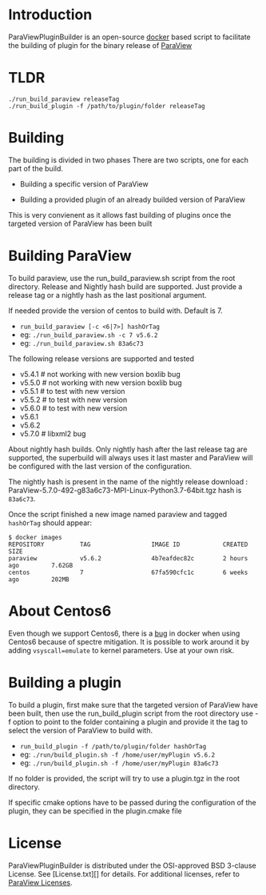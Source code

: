 Introduction
============
ParaViewPluginBuilder is an open-source [docker][] based script to
facilitate the building of plugin for the binary release of [ParaView][]

[ParaView]: http://www.paraview.org
[docker]: https://www.docker.com

TLDR
====

```
./run_build_paraview releaseTag
./run_build_plugin -f /path/to/plugin/folder releaseTag
```

Building
========

The building is divided in two phases
There are two scripts, one for each part of the build.

* Building a specific version of ParaView

* Building a provided plugin of an already builded version of ParaView

This is very convienent as it allows fast building of plugins once the
targeted version of ParaView has been built

Building ParaView
=================

To build paraview, use the run_build_paraview.sh script from the root directory.
Release and Nightly hash build are supported. Just provide a release tag
or a nightly hash as the last positional argument.

If needed provide the version of centos to build with. Default is 7.

* `run_build_paraview [-c <6|7>] hashOrTag`
* eg: `./run_build_paraview.sh -c 7 v5.6.2`
* eg: `./run_build_paraview.sh 83a6c73`

The following release versions are supported and tested
 * v5.4.1 # not working with new version boxlib bug
 * v5.5.0 # not working with new version boxlib bug
 * v5.5.1 # to test with new version
 * v5.5.2 # to test with new version
 * v5.6.0 # to test with new version
 * v5.6.1
 * v5.6.2
 * v5.7.0 # libxml2 bug

About nightly hash builds. Only nightly hash after the last release tag are supported,
the superbuild will always uses it last master and ParaView will be configured with the last version
of the configuration.

The nightly hash is present in the name of the nightly release download :
ParaView-5.7.0-492-g83a6c73-MPI-Linux-Python3.7-64bit.tgz hash is `83a6c73`.

Once the script finished a new image named paraview and tagged `hashOrTag` should appear:

```
$ docker images
REPOSITORY          TAG                 IMAGE ID            CREATED             SIZE
paraview            v5.6.2              4b7eafdec82c        2 hours ago         7.62GB
centos              7                   67fa590cfc1c        6 weeks ago         202MB
```

About Centos6
=============

Even though we support Centos6, there is a [bug][] in docker when using
Centos6 because of spectre mitigation. It is possible to work around it
by adding `vsyscall=emulate` to kernel parameters.
Use at your own risk.

[bug]: https://github.com/CentOS/sig-cloud-instance-images/issues/103

Building a plugin
=================

To build a plugin, first make sure that the targeted version of ParaView have been built,
then use the run_build_plugin script from the root directory
use -f option to point to the folder containing a plugin
and provide it the tag to select the version of ParaView to build with.
* `run_build_plugin -f /path/to/plugin/folder hashOrTag`
* eg: `./run/build_plugin.sh -f /home/user/myPlugin v5.6.2`
* eg: `./run/build_plugin.sh -f /home/user/myPlugin 83a6c73`

If no folder is provided, the script will try to use a plugin.tgz in the root directory.

If specific cmake options have to be passed during the configuration of the plugin,
they can be specified in the plugin.cmake file

License
=======

ParaViewPluginBuilder is distributed under the OSI-approved BSD 3-clause License.
See [License.txt][] for details. For additional licenses, refer to
[ParaView Licenses][].

[Copyright.txt]: Copyright.txt
[ParaView Licenses]: http://www.paraview.org/paraview-license/

